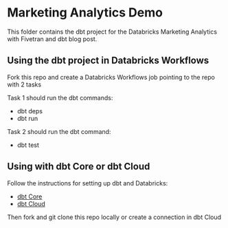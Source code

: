 # Marketing Analytics Demo

This folder contains the dbt project for the Databricks Marketing Analytics with Fivetran and dbt blog post.

## Using the dbt project in Databricks Workflows

Fork this repo and create a Databricks Workflows job pointing to the repo with 2 tasks

Task 1 should run the dbt commands:
- dbt deps
- dbt run

Task 2 should run the dbt command:
- dbt test

## Using with dbt Core or dbt Cloud

Follow the instructions for setting up dbt and Databricks:

- [dbt Core](https://docs.databricks.com/integrations/prep/dbt.html)
- [dbt Cloud](https://docs.databricks.com/integrations/prep/dbt-cloud.html)

Then fork and git clone this repo locally or create a connection in dbt Cloud



